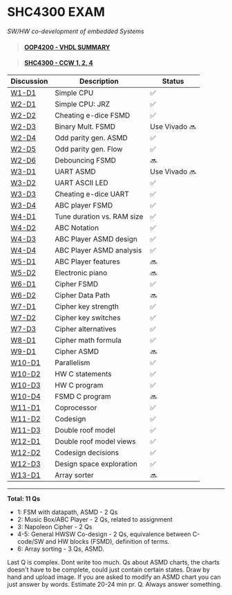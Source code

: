 # SHC4300 EXAM
*SW/HW co-development of embedded Systems*

> #### [OOP4200 - VHDL SUMMARY](https://github.com/deivyka/OOP4200/blob/master/VHDL_bigBoy.md)

> #### [SHC4300 - CCW 1, 2, 4](https://github.com/deivyka/SHC4300)


| Discussion                               | Description                 | Status              |
| ---------------------------------------- | --------------------------- | ------------------- |
| [W1-D1](/Discussions/W01/W1-D1.md)       | Simple CPU                  | :white_check_mark:  |
| [W2-D1](/Discussions/W02/W2-D1.md)       | Simple CPU: JRZ             | :white_check_mark:  |
| [W2-D2](/Discussions/W02/W2-D2.md)       | Cheating e-dice FSMD        | :white_check_mark:  |
| [W2-D3](/Discussions/W02/W2-D3.md)       | Binary Mult. FSMD           | Use Vivado :soon:   |
| [W2-D4](/Discussions/W02/W2-D4-D5.md)    | Odd parity gen. ASMD        | :white_check_mark:  |
| [W2-D5](/Discussions/W02/W2-D4-D5.md)    | Odd parity gen. Flow        | :white_check_mark:  |
| [W2-D6](/Discussions/W02/W2-D6.md)       | Debouncing FSMD             | :soon:              |
| [W3-D1](/Discussions/W03/W3-D1.md)       | UART ASMD                   | Use Vivado :soon:   |
| [W3-D2](/Discussions/W03/W3-D2.md)       | UART ASCII LED              | :white_check_mark:  |
| [W3-D3](/Discussions/W03/W3-D3.md)       | Cheating e-dice UART        | :white_check_mark:  |
| [W3-D4](/Discussions/W03/W3-D4.md)       | ABC player FSMD             | :white_check_mark:  |
| [W4-D1](/Discussions/W04/W4-D1.md)       | Tune duration vs. RAM size  | :white_check_mark:  |
| [W4-D2](/Discussions/W04/W4-D2.md)       | ABC Notation                | :white_check_mark:  |
| [W4-D3](/Discussions/W04/W4-D3.md)       | ABC Player ASMD design      | :white_check_mark:  |
| [W4-D4](/Discussions/W04/W4-D4.md)       | ABC Player ASMD analysis    | :white_check_mark:  |
| [W5-D1](/Discussions/W05/W5-D1.md)       | ABC Player features         | :soon:              |
| [W5-D2](/Discussions/W05/W5-D2.md)       | Electronic piano            | :soon:              |
| [W6-D1](/Discussions/W06/W6-D1.md)       | Cipher FSMD                 | :white_check_mark:  |
| [W6-D2](/Discussions/W06/W6-D2.md)       | Cipher Data Path            | :soon:              |
| [W7-D1](/Discussions/W07/W7-D1.md)       | Cipher key strength         | :white_check_mark:  |
| [W7-D2](/Discussions/W07/W7-D2.md)       | Cipher key switches         | :white_check_mark:  |
| [W7-D3](/Discussions/W07/W7-D3.md)       | Cipher alternatives         | :white_check_mark:  |
| [W8-D1](/Discussions/W08/W8-D1.md)       | Cipher math formula         | :white_check_mark:  |
| [W9-D1](/Discussions/W09/W9-D1.md)       | Cipher ASMD                 | :soon:              |
| [W10-D1](/Discussions/W10/W10-D1.md)     | Parallelism                 | :white_check_mark:  |
| [W10-D2](/Discussions/W10/W10-D2.md)     | HW C statements             | :white_check_mark:  |
| [W10-D3](/Discussions/W10/W10-D3.md)     | HW C program                | :white_check_mark:  |
| [W10-D4](/Discussions/W10/W10-D4.md)     | FSMD C program              | :soon:              |
| [W11-D1](/Discussions/W11/W11-D1.md)     | Coprocessor                 | :white_check_mark:  |
| [W11-D2](/Discussions/W11/W11-D2.md)     | Codesign                    | :white_check_mark:  |
| [W11-D3](/Discussions/W11/W11-D3.md)     | Double roof model           | :white_check_mark:  |
| [W12-D1](/Discussions/W12/W12-D1.md)     | Double roof model views     | :white_check_mark:  |
| [W12-D2](/Discussions/W12/W12-D2.md)     | Codesign decisions          | :white_check_mark:  |
| [W12-D3](/Discussions/W12/W12-D3.md)     | Design space exploration    | :white_check_mark:  |
| [W13-D1](/Discussions/W13/W13-D1.md)     | Array sorter                | :soon:              |


----

**Total: 11 Qs** 

* 1: FSM with datapath, ASMD -  2 Qs
* 2: Music Box/ABC Player - 2 Qs, related to assignment
* 3: Napoleon Cipher - 2 Qs
* 4-5: General HWSW Co-design - 2 Qs, equivalence between C-code/SW and HW blocks (FSMD), definition of terms.
* 6: Array sorting - 3 Qs, ASMD.

Last Q is complex. Dont write too much. Qs about ASMD charts, the charts doesn't have to be complete, could just contain certain states. Draw by hand and upload image. If you are asked to modify an ASMD chart you can just answer by words.
Estimate 20-24 min pr. Q. Always answer something.
